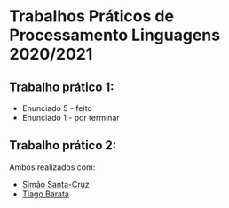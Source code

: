# Trabalhos Práticos de Processamento Linguagens 2020/2021
## Trabalho prático 1:
- Enunciado 5 - feito
- Enunciado 1 - por terminar

## Trabalho prático 2:


Ambos realizados com:
- [Simão Santa-Cruz](https://github.com/simao133)
- [Tiago Barata](https://github.com/DomBarata)

